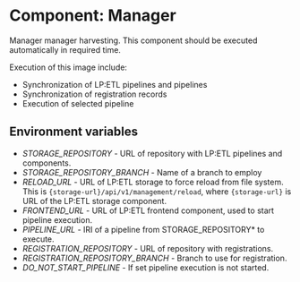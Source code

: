 # Component:  Manager 
Manager manager harvesting.
This component should be executed automatically in required time.

Execution of this image include:
* Synchronization of LP:ETL pipelines and pipelines
* Synchronization of registration records
* Execution of selected pipeline

## Environment variables
* *STORAGE_REPOSITORY* - URL of repository with LP:ETL pipelines and components.
* *STORAGE_REPOSITORY_BRANCH* - Name of a branch to employ
* *RELOAD_URL* - URL of LP:ETL storage to force reload from file system. 
  This is ```{storage-url}/api/v1/management/reload```, where ```{storage-url}``` is URL of the LP:ETL storage component.
* *FRONTEND_URL* - URL of LP:ETL frontend component, used to start pipeline execution.  
* *PIPELINE_URL* - IRI of a pipeline from STORAGE_REPOSITORY* to execute.
* *REGISTRATION_REPOSITORY* - URL of repository with registrations.
* *REGISTRATION_REPOSITORY_BRANCH* - Branch to use for registration.
* *DO_NOT_START_PIPELINE* - If set pipeline execution is not started.
